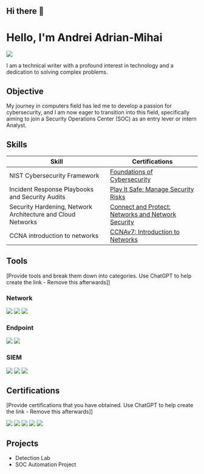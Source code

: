 ## Hi there 👋
# Hello, I'm Andrei Adrian-Mihai
<a href="https://linkedin.com"><img src="[https://img.shields.io/badge/-LinkedIn-0072b1?&style=for-the-badge&logo=linkedin&logoColor=white](https://www.linkedin.com/in/adrian-mihai-andrei-a4322b1b1/)" /></a>

I am a technical writer with a profound interest in technology and a dedication to solving complex problems.

## Objective

My journey in computers field has led me to develop a passion for cybersecurity, and I am now eager to transition into this field, specifically aiming to join a Security Operations Center (SOC) as an entry lever or intern Analyst.

## Skills

| Skill                                         | Certifications         |
|-----------------------------------------------|----------------------------|
| NIST Cybersecurity Framework         | <a href="[https://google.com](https://www.coursera.org/account/accomplishments/verify/ZA38CPX50OHT)">Foundations of Cybersecurity</a>|
| Incident Response Playbooks and Security Audits | <a href="[https://google.com](https://www.coursera.org/account/accomplishments/verify/9YNZF9ZP7FVE)">Play It Safe: Manage Security Risks</a>|
| Security Hardening, Network Architecture and Cloud Networks     | <a href="[[https://google.com](https://portswigger.net/burp/documentation/desktop/getting-started](https://www.coursera.org/account/accomplishments/verify/KHWXDOLOBP25))">Connect and Protect: Networks and Network Security</a>|
| CCNA introduction to networks                 | <a href="[[https://google.com](https://www.netacad.com/certificates?issuanceId=1fbb72e8-917e-4796-8a4a-4e49c4fa7809)">CCNAv7: Introduction to Networks</a>|

## Tools
[Provide tools and break them down into categories. Use ChatGPT to help create the link - Remove this afterwards]]

### Network
<div>
    <img src="https://img.shields.io/badge/-Wireshark-1679A7?&style=for-the-badge&logo=Wireshark&logoColor=white" />
    <img src="https://img.shields.io/badge/-Suricata-EF3B2D?&style=for-the-badge&logo=Suricata&logoColor=white" />
    <img src="https://img.shields.io/badge/-Zeek-777BB4?&style=for-the-badge&logo=Zeek&logoColor=white" />
</div>

### Endpoint
<div>
    <img src="https://img.shields.io/badge/-Microsoft_Defender_for_Endpoint-00A4EF?&style=for-the-badge&logo=Microsoft&logoColor=white" />
    <img src="https://img.shields.io/badge/-Velociraptor-4B275F?&style=for-the-badge&logo=Velociraptor&logoColor=white" />
</div>

### SIEM
<div>
    <img src="https://img.shields.io/badge/-Microsoft_Sentinel-0078D4?&style=for-the-badge&logo=Microsoft&logoColor=white" />
    <img src="https://img.shields.io/badge/-Splunk-000000?&style=for-the-badge&logo=Splunk&logoColor=white" />
    <img src="https://img.shields.io/badge/-Elastic-005571?&style=for-the-badge&logo=Elastic&logoColor=white" />
</div>

## Certifications
[Provide certifications that you have obtained. Use ChatGPT to help create the link - Remove this afterwards]]
<div>
<img src="https://img.shields.io/badge/-Security%2B-FF0000?&style=for-the-badge&logo=CompTIA&logoColor=white" />
<img src="https://img.shields.io/badge/-Network%2B-007ACC?&style=for-the-badge&logo=CompTIA&logoColor=white" />
<img src="https://img.shields.io/badge/-A%2B-4D4D4D?&style=for-the-badge&logo=CompTIA&logoColor=white" />
<img src="https://img.shields.io/badge/-CDSA-006400?&style=for-the-badge&logoColor=white" />
<img src="https://img.shields.io/badge/-CCD-000080?&style=for-the-badge&logoColor=white" />
</div>

## Projects
- Detection Lab
- SOC Automation Project
<!--
**Adrian0710-png/Adrian0710-png** is a ✨ _special_ ✨ repository because its `README.md` (this file) appears on your GitHub profile.

Here are some ideas to get you started:

- 🔭 I’m currently working on ...
- 🌱 I’m currently learning ...
- 👯 I’m looking to collaborate on ...
- 🤔 I’m looking for help with ...
- 💬 Ask me about ...
- 📫 How to reach me: ...
- 😄 Pronouns: ...
- ⚡ Fun fact: ...
-->
